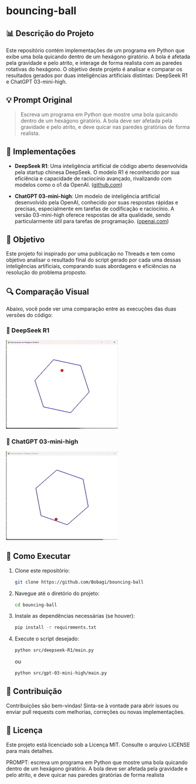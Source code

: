 # bouncing-ball

## 📊 Descrição do Projeto

Este repositório contém implementações de um programa em Python que exibe uma bola quicando dentro de um hexágono giratório. A bola é afetada pela gravidade e pelo atrito, e interage de forma realista com as paredes rotativas do hexágono. O objetivo deste projeto é analisar e comparar os resultados gerados por duas inteligências artificiais distintas: DeepSeek R1 e ChatGPT 03-mini-high.

## 💡 Prompt Original

> Escreva um programa em Python que mostre uma bola quicando dentro de um hexágono giratório. A bola deve ser afetada pela gravidade e pelo atrito, e deve quicar nas paredes giratórias de forma realista.

## 🤖 Implementações

- **DeepSeek R1**: Uma inteligência artificial de código aberto desenvolvida pela startup chinesa DeepSeek. O modelo R1 é reconhecido por sua eficiência e capacidade de raciocínio avançado, rivalizando com modelos como o o1 da OpenAI. ([github.com](https://github.com/deepseek-ai/DeepSeek-R1?utm_source=chatgpt.com))

- **ChatGPT 03-mini-high**: Um modelo de inteligência artificial desenvolvido pela OpenAI, conhecido por suas respostas rápidas e precisas, especialmente em tarefas de codificação e raciocínio. A versão 03-mini-high oferece respostas de alta qualidade, sendo particularmente útil para tarefas de programação. ([openai.com](https://openai.com/index/openai-o3-mini/?utm_source=chatgpt.com))

## 🎯 Objetivo

Este projeto foi inspirado por uma publicação no Threads e tem como objetivo analisar o resultado final do script gerado por cada uma dessas inteligências artificiais, comparando suas abordagens e eficiências na resolução do problema proposto.

## 🔍 Comparação Visual

Abaixo, você pode ver uma comparação entre as execuções das duas versões do código:

### 🧠 DeepSeek R1
![DeepSeek R1](deepseek.gif)

### 💬 ChatGPT 03-mini-high
![ChatGPT 03-mini-high](gpt.gif)

## 🚀 Como Executar

1. Clone este repositório:

   ```bash
   git clone https://github.com/Bobagi/bouncing-ball
   ```

2. Navegue até o diretório do projeto:

   ```bash
   cd bouncing-ball
   ```

3. Instale as dependências necessárias (se houver):

   ```bash
   pip install -r requirements.txt
   ```

4. Execute o script desejado:

   ```bash
   python src/deepseek-R1/main.py
   ```

   ou

   ```bash
   python src/gpt-03-mini-high/main.py
   ```

## 🤝 Contribuição

Contribuições são bem-vindas! Sinta-se à vontade para abrir issues ou enviar pull requests com melhorias, correções ou novas implementações.

## 📄 Licença

Este projeto está licenciado sob a Licença MIT. Consulte o arquivo LICENSE para mais detalhes. 

PROMPT:
escreva um programa em Python que mostre uma bola quicando dentro de um hexágono giratório. A bola deve ser afetada pela gravidade e pelo atrito, e deve quicar nas paredes giratórias de forma realista